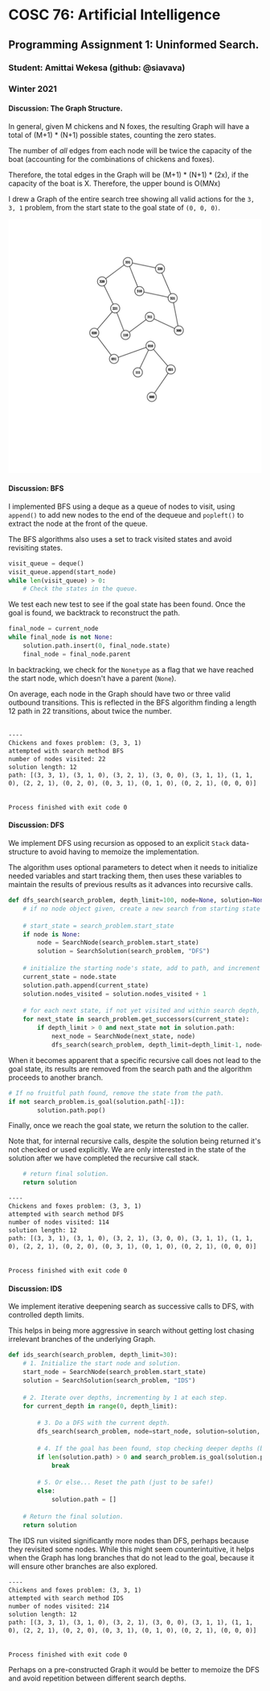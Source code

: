 # COSC 76: Artificial Intelligence

## Programming Assignment 1: Uninformed Search.


### Student: Amittai Wekesa (github: @siavava)

### Winter 2021

#### Discussion: The Graph Structure.

In general, given M chickens and N foxes, the resulting Graph will have a total of (M+1) * (N+1) possible states, counting the zero states.

The number of *all* edges from each node will be twice the capacity of the boat (accounting for the combinations of chickens and foxes).

Therefore, the total edges in the Graph will be (M+1) * (N+1) * (2x),  if the capacity of the boat is X. Therefore, the upper bound is O(M*N*x)

I drew a Graph of the entire search tree showing all valid actions for the `3, 3, 1` problem, from the start state to the goal state of `(0, 0, 0)`.

![Graph for Problem (3, 3, 1)](graph.png)

#### Discussion: BFS

I implemented BFS using a deque as a queue of nodes to visit, using `append()` to add new nodes to the end of the dequeue and `popleft()` to extract the node at the front of the queue.

The BFS algorithms also uses a set to track visited states and avoid revisiting states.

```Python
visit_queue = deque()
visit_queue.append(start_node)
while len(visit_queue) > 0:
    # Check the states in the queue.
```

We test each new test to see if the goal state has been found. Once the goal is found, we backtrack to reconstruct the path.

```Python
final_node = current_node
while final_node is not None:
    solution.path.insert(0, final_node.state)
    final_node = final_node.parent
```

In backtracking, we check for the `Nonetype` as a flag that we have reached the start node, which doesn't have a parent (`None`).

On average, each node in the Graph should have two or three valid outbound transitions. This is reflected in the BFS algorithm finding a length 12 path in 22 transitions, about twice the number.

```text

----
Chickens and foxes problem: (3, 3, 1)
attempted with search method BFS
number of nodes visited: 22
solution length: 12
path: [(3, 3, 1), (3, 1, 0), (3, 2, 1), (3, 0, 0), (3, 1, 1), (1, 1, 0), (2, 2, 1), (0, 2, 0), (0, 3, 1), (0, 1, 0), (0, 2, 1), (0, 0, 0)]


Process finished with exit code 0
```

#### Discussion: DFS

We implement DFS using recursion as opposed to an explicit `Stack` data-structure to avoid having to memoize the implementation.

The algorithm uses optional parameters to detect when it needs to initialize needed variables and start tracking them, then uses these variables to maintain the results of previous results as it advances into recursive calls.

```Python
def dfs_search(search_problem, depth_limit=100, node=None, solution=None):
    # if no node object given, create a new search from starting state

    # start_state = search_problem.start_state
    if node is None:
        node = SearchNode(search_problem.start_state)
        solution = SearchSolution(search_problem, "DFS")

    # initialize the starting node's state, add to path, and increment number of visited nodes.
    current_state = node.state
    solution.path.append(current_state)
    solution.nodes_visited = solution.nodes_visited + 1

    # for each next state, if not yet visited and within search depth, recursively visit.
    for next_state in search_problem.get_successors(current_state):
        if depth_limit > 0 and next_state not in solution.path:
            next_node = SearchNode(next_state, node)
            dfs_search(search_problem, depth_limit=depth_limit-1, node=next_node, solution=solution)
```

When it becomes apparent that a specific recursive call does not lead to the goal state, its results are removed from the search path and the algorithm proceeds to another branch.

```Python
# If no fruitful path found, remove the state from the path.
if not search_problem.is_goal(solution.path[-1]):
        solution.path.pop()
```

Finally, once we reach the goal state, we return the solution to the caller.

Note that, for internal recursive calls, despite the solution being returned it's not checked or used explicitly. We are only interested in the state of the solution after we have completed the recursive call stack. 

```Python
    # return final solution.
    return solution
```

```text
----
Chickens and foxes problem: (3, 3, 1)
attempted with search method DFS
number of nodes visited: 114
solution length: 12
path: [(3, 3, 1), (3, 1, 0), (3, 2, 1), (3, 0, 0), (3, 1, 1), (1, 1, 0), (2, 2, 1), (0, 2, 0), (0, 3, 1), (0, 1, 0), (0, 2, 1), (0, 0, 0)]


Process finished with exit code 0
```

#### Discussion: IDS

We implement iterative deepening search as successive calls to DFS, with controlled depth limits.

This helps in being more aggressive in search without getting lost chasing irrelevant branches of the underlying Graph.

```Python
def ids_search(search_problem, depth_limit=30):
    # 1. Initialize the start node and solution.
    start_node = SearchNode(search_problem.start_state)
    solution = SearchSolution(search_problem, "IDS")

    # 2. Iterate over depths, incrementing by 1 at each step.
    for current_depth in range(0, depth_limit):

        # 3. Do a DFS with the current depth.
        dfs_search(search_problem, node=start_node, solution=solution, depth_limit=current_depth)
        
        # 4. If the goal has been found, stop checking deeper depths (break the loop)
        if len(solution.path) > 0 and search_problem.is_goal(solution.path[-1]):
            break
        
        # 5. Or else... Reset the path (just to be safe!) 
        else:
            solution.path = []

    # Return the final solution.
    return solution

```

The IDS run visited significantly more nodes than DFS, perhaps because they revisited some nodes. While this might seem counterintuitive, it helps when the Graph has long branches that do not lead to the goal, because it will ensure other branches are also explored.

```text
----
Chickens and foxes problem: (3, 3, 1)
attempted with search method IDS
number of nodes visited: 214
solution length: 12
path: [(3, 3, 1), (3, 1, 0), (3, 2, 1), (3, 0, 0), (3, 1, 1), (1, 1, 0), (2, 2, 1), (0, 2, 0), (0, 3, 1), (0, 1, 0), (0, 2, 1), (0, 0, 0)]


Process finished with exit code 0
```

Perhaps on a pre-constructed Graph it would be better to memoize the DFS and avoid repetition between different search depths. 